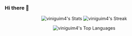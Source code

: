 ### Hi there 👋

<div align="center">
  
![viniguim4's Stats](https://github-readme-stats.vercel.app/api?username=viniguim4&theme=dark&show_icons=true&hide_border=true&count_private=true)
![viniguim4's Streak](https://github-readme-streak-stats.herokuapp.com/?user=viniguim4&theme=dark&hide_border=true)

![viniguim4's Top Languages](https://github-readme-stats.vercel.app/api/top-langs/?username=viniguim4&theme=dark&show_icons=true&hide_border=true&layout=compact)
  
</div>
